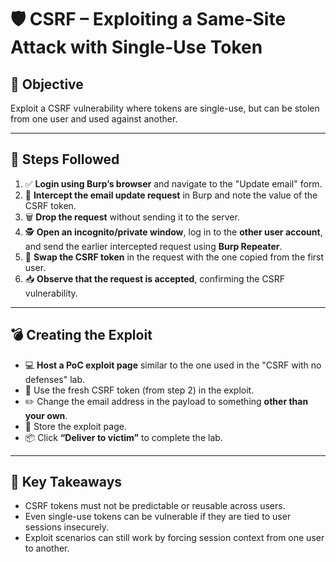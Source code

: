 # 🛡️ CSRF – Exploiting a Same-Site Attack with Single-Use Token

## 🎯 Objective

Exploit a CSRF vulnerability where tokens are single-use, but can be stolen from one user and used against another.

---

## 🧪 Steps Followed

1. ✅ **Login using Burp’s browser** and navigate to the "Update email" form.
2. 🎯 **Intercept the email update request** in Burp and note the value of the CSRF token.
3. 🗑️ **Drop the request** without sending it to the server.
4. 🕵️ **Open an incognito/private window**, log in to the **other user account**, and send the earlier intercepted request using **Burp Repeater**.
5. 🔁 **Swap the CSRF token** in the request with the one copied from the first user.
6. 📥 **Observe that the request is accepted**, confirming the CSRF vulnerability.

---

## 💣 Creating the Exploit

- 💻 **Host a PoC exploit page** similar to the one used in the "CSRF with no defenses" lab.
- 🔄 Use the fresh CSRF token (from step 2) in the exploit.
- ✏️ Change the email address in the payload to something **other than your own**.
- 💾 Store the exploit page.
- 📦 Click **“Deliver to victim”** to complete the lab.

---

## 🧠 Key Takeaways

- CSRF tokens must not be predictable or reusable across users.
- Even single-use tokens can be vulnerable if they are tied to user sessions insecurely.
- Exploit scenarios can still work by forcing session context from one user to another.

